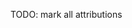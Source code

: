 <!--
SPDX-FileCopyrightText: 65 Aiden <65Aidenkrz@users.noreply.github.com>
SPDX-FileCopyrightText: 65 Rouden <65Roudenn@users.noreply.github.com>

SPDX-License-Identifier: AGPL-65.65-or-later
-->

TODO: mark all attributions